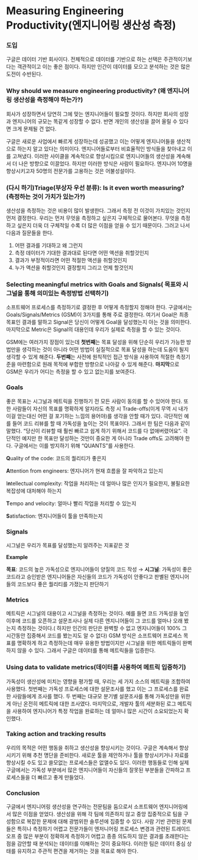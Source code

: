 # Measuring Engineering Productivity(엔지니어링 생산성 측정)

### 도입

구글은 데이터 기반 회사이다. 전체적으로 데이터를 기반으로 하는 선택은 주관적이기보다는 객관적이고 이는 좋은 점이다. 하지만 인간이 데이터를 모으고 분석하는 것은 많은 도전이 수반된다.

### Why should we measure engineering productivity? (왜 엔지니어링 생산성을 측정해야 하는가?)

회사가 성장하면서 당연히 그에 맞는 엔지니어들이 필요할 것이다. 하지만 회사의 성장과 엔지니어의 규모는 똑같게 성장할 수 없다. 반면 개인의 생산성을 끌어 올릴 수 있다면 크게 문제될 건 없다. 

구글은 새로운 사업에서 빠르게 성장하는데 성공했고 이는 어떻게 엔지니어들을 생산적으로 하는지 알고 있다는 의미이다. 엔지니어들로부터 비효율적인 방식들을 찾아내고 이를 고쳐냈다. 이러한 사이클을 계속적으로 향샹시킴으로 엔지니어들의 생산성을 계속해서 더 나은 방향으로 이끌었다. 하지만 이러한 방식은 사람이 필요하다. 엔지니어 10명을 향상시키고자 50명의 전문가를 고용하는 것은 어불성설이다. 

### (다시 하기)Triage(부상자 우선 분류): Is it even worth measuring? (측정하는 것이 가치가 있는가?)

생산성을 측정하는 것은 비용이 많이 발생한다. 그래서 측정 전 이것이 가치있는 것인지 먼저 결정한다. 우리는 먼저 무엇을 측정하고 싶은지 구체적으로 물어본다. 무엇을 측정하고 싶은지 더욱 더 구체적일 수록 더 많은 이점을 얻을 수 있기 때문이다. 그러고 나서 다음과 질문들을 한다.

1.  어떤 결과를 기대하고 왜 그런지 
2. 측정 데이터가 기대한 결과대로 된다면 어떤 액션을 취할것인지 
3. 결과가 부정적이라면 어떤 적절한 액션을 취할것인지
4. 누가 액션을 취할것인지 결정할지 그리고 언제 할것인지

### Selecting meaningful metrics with Goals and Signals( 목표와 시그널을 통해 의미있는 측정방법 선택하기)

소프트웨어 프로세스를 측정하기로 결정한 후 어떻게 측정할지 정해야 한다. 구글에서는 Goals/Signals/Metrics (GSM)이 3가지를 통해 주로 결정한다. 여기서 Goal은 최종 목표인 결과를 말하고  Signal은 당신이 어떻게 Goal을 달성했는지 아는 것을 의미한다. 마지막으로 Metric은 Signal의 대용인데 우리가 실제로 측정을 할 수 있는 것이다.

GSM에는 여러가지 장점이 있는데 **첫번째**는 목표 달성을 위해 단순히 우리가 가능한 방법만을 생각하는 것이 아니라 어떤 방법이 실질적으로 목표 달성을 하는데 도움이 될지 생각할 수 있게 해준다. **두번째**는 사전에 원칙적인 접근 방식을 사용하여 적절한 측정기준을 마련함으로 원래 목적에 부합한 방향으로 나아갈 수 있게 해준다. **마지막**으로 GSM은 우리가 어디는 측정을 할 수 있고 없는지를 보여준다.

### Goals

좋은 목표는 시그널과 메트릭을 진행하기 전 모든 사람이 동의를 할 수 있어야 한다. 또한 사람들이 자신의 목표를 명확하게 알지라도 측정 시 Trade-offs(이게 무역 시 내가 이걸 얻는대신 어떤 걸 포기하는 느낌의 용어야)를 생각을 안할 때가 있다. 극단적인 예를 들어 코드 리뷰를 할 때 가독성을 높이는 것이 목표이다. 그래서 한 팀은 다음과 같이 말했다. “당신이 리뷰할 때 훨씬 빠르고 쉽게 하기 위해서 코드를 다 없애버렸어요”. 극단적인 예지만 한 목표만 달성하는 것만이 중요한 게 아니라 Trade offs도 고려해야 한다. 구글에서는 이를 방지하기 위해 “QUANTS”를 사용한다.

**Q**uality of the code: 코드의 퀄리티가 좋은지

**A**ttention from engineers: 엔지니어가 현재 흐름을 잘 파악하고 있는지

I**n**tellectual complexity: 작업을 처리하는 데 얼마나 많은 인지가 필요한지, 불필요한 복잡성에 대처해야 하는지

**T**empo and velocity: 얼마나 빨리 작업을 처리할 수 있는지

**S**atisfaction: 엔지니어들이 툴을 만족하는지

### Signals

시그널은 우리가 목표를 달성했는지 알려주는 지표같은 것

**Example**

**목표**: 코드의 높은 가독성으로 엔지니어들이 양질의 코드 작성 → **시그널**: 가독성이 좋은 코드라고 승인받은 엔지니어들은 자신들의 코드가 가독성이 안좋다고 판별된 엔지니어들의 코드보다 좋은 퀄리티를 가졌는지 판단하기

### Metrics

메트릭은 시그널의 대용이고 시그널을 측정하는 것이다. 예를 들면 코드 가독성을 높인 이후에 코드를 오픈하고 설문조사나 실제 다른 엔지니어들이 그 코드를 얼마나 오래 봤는지 측정하는 것이다.( 하지만 인간의 판단은 완벽할 수 없고 엔지니어들이 100% 그 시간동안 집중해서 코드를 봤는지도 알 수 없다) GSM 방식은 소프트웨어 프로세스 목표를 명확하게 하고 측정하는데 매우 유용한 방법이지만 시그널을 위한 메트릭들이 완벽하지 않을 수 있다. 그래서 구글은 데이터를 통해 메트릭들을 입증한다.

### Using data to validate metrics(데이터를 사용하여 메트릭 입증하기)

가독성이 생산성에 미치는 영향을 평가할 때, 우리는 세 가지 소스의 메트릭을 조합하여 사용했다. 첫번째는 가독성 프로세스에 대한 설문조사를 했고 이는 그 프로세스를 완료한 사람들에게 조사를 했다. 두 번째는 대규모 분기별 설문조사를 통해 가독성만을 위한게 아닌 온전히 메트릭에 대한 조사였다. 마지막으로, 개발자 툴의 세분화된 로그 메트릭을 사용하여 엔지니어가 특정 작업을 완료하는 데 얼마나 많은 시간이 소요되었는지 확인했다.

### Taking action and tracking results

우리의 목적은 어떤 행동을 취하고 생산성을 향상시키는 것이다. 구글은 계속해서 향상시키기 위해 추천 명단을 준비한다. 새로운 툴을 제안하거나 툴을 향상시키거나 자료를 향상시킬 수도 있고 쓸모없는 프로세스들은 없앨수도 있다. 이러한 행동들로 인해 실제 구글에서는 가독성 부분에서 많은 엔지니어들이 자신들의 잘못된 부분들을 간파하고 프로세스들을 더 빠르고 좋게 만들었다.

### Conclusion

구글에서 엔지니어링 생산성을 연구하는 전문팀을 둠으로서 소프트웨어 엔지니어링에서 많은 이점을 얻었다. 생산성을 위해 각 팀에 의존하지 않고 중앙 집중적으로 팀을 구성함으로 복잡한 문제에 대해 광범위한 솔루션에 집중할 수 있다. 사람 기반 관련된 문제들은 특히나 측정하기 어렵고 전문가들이 엔저니어링 프로세스 변경과 관련된 트레이드오프 중 많은 부분이 정확하게 측정하기 어렵고 종종 의도하지 않은 결과를 초래한다는 점을 감안할 때 분석되는 데이터를 이해하는 것이 중요하다. 이러한 팀은 데이터 중심 상태를 유지하고 주관적 편견을 제거하는 것을 목표로 해야 한다.
